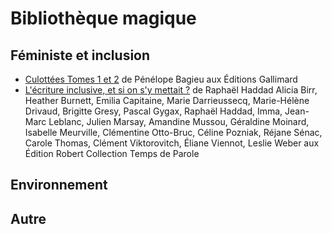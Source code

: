 # Bibliothèque magique

## Féministe et inclusion

* [Culottées Tomes 1 et 2](https://www.gallimard-bd.fr/9782070601387/culottees-1.html) de Pénélope Bagieu aux Éditions Gallimard
* [L'écriture inclusive, et si on s'y mettait ?](https://www.lerobert.com/essais-et-litterature/francais/essais/l-ecriture-inclusive-et-si-on-s-y-mettait-9782321017318.html) de Raphaël Haddad Alicia Birr, Heather Burnett, Emilia Capitaine, Marie Darrieussecq, Marie-Hélène Drivaud, Brigitte Gresy, Pascal Gygax, Raphaël Haddad, Imma, Jean-Marc Leblanc, Julien Marsay, Amandine Mussou, Géraldine Moinard, Isabelle Meurville, Clémentine Otto-Bruc, Céline Pozniak, Réjane Sénac, Carole Thomas, Clément Viktorovitch, Éliane Viennot, Leslie Weber aux Édition Robert Collection Temps de Parole

## Environnement

## Autre


